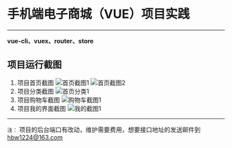 # 手机端电子商城（VUE）项目实践
---

**vue-cli、vuex、router、store**
## 项目运行截图
1. 项目首页截图
![首页截图1](./src/imgtest/hometop.png)
![首页截图2](./src/imgtest/homebottom.png)
2. 项目分类截图
![首页分类1](./src/imgtest/category.png)
3. 项目购物车截图
![购物车截图1](./src/imgtest/cart.png)
4. 项目我的界面截图
![我的截图1](./src/imgtest/profile.png)
---
`注：`
项目的后台端口有改动，维护需要费用，想要接口地址的发送邮件到 hbw1224@163.com 
